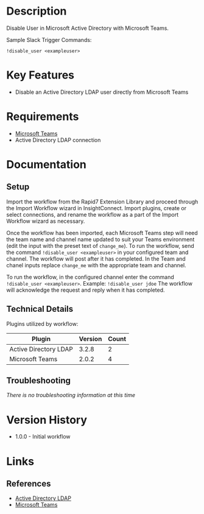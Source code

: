 # Description

Disable User in Microsoft Active Directory with Microsoft Teams.

Sample Slack Trigger Commands:

`!disable_user <exampleuser>`

# Key Features

* Disable an Active Directory LDAP user directly from Microsoft Teams

# Requirements

* [Microsoft Teams](https://insightconnect.help.rapid7.com/docs/microsoft-teams)
* Active Directory LDAP connection

# Documentation

## Setup

Import the workflow from the Rapid7 Extension Library and proceed through the Import Workflow wizard in InsightConnect. Import plugins, create or select connections, and rename the workflow as a part of the Import Workflow wizard as necessary.

Once the workflow has been imported, each Microsoft Teams step will need the team name and channel name updated to suit your Teams environment (edit the input with the preset text of `change_me`).
To run the workflow, send the command `!disable_user <exampleuser>` in your configured team and channel. The workflow will post after it has completed.
In the Team and chanel inputs replace `change_me` with the appropriate team and channel.

To run the workflow, in the configured channel enter the command `!disable_user <exampleuser>`.
Example: `!disable_user jdoe`
The workflow will acknowledge the request and reply when it has
completed.

## Technical Details

Plugins utilized by workflow:

|Plugin|Version|Count|
|----|----|--------|
|Active Directory LDAP|3.2.8|2|
|Microsoft Teams|2.0.2|4|

## Troubleshooting

_There is no troubleshooting information at this time_

# Version History

* 1.0.0 - Initial workflow

# Links

## References

* [Active Directory LDAP](https://extensions.rapid7.com/extension/active_directory_ldap)
* [Microsoft Teams](https://teams.microsoft.com)
